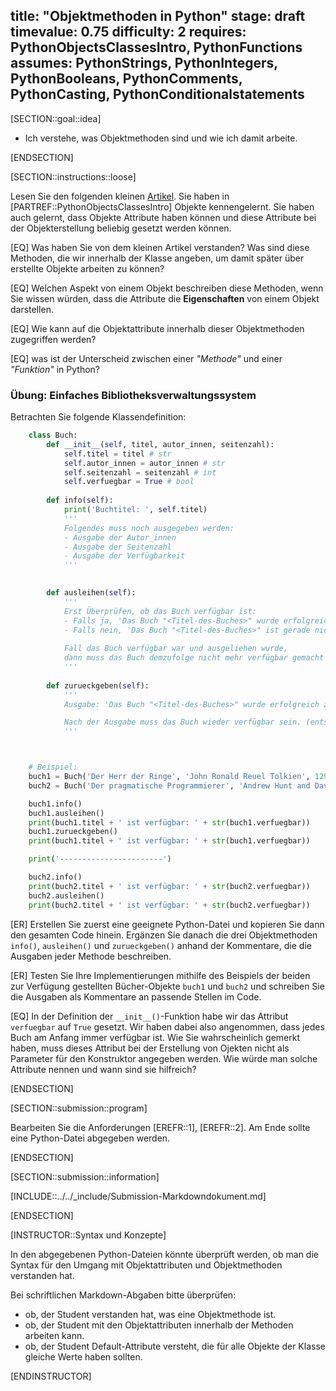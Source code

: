 title: "Objektmethoden in Python"
stage: draft
timevalue: 0.75
difficulty: 2
requires: PythonObjectsClassesIntro, PythonFunctions
assumes: PythonStrings, PythonIntegers, PythonBooleans, PythonComments, PythonCasting, PythonConditionalstatements
---

[SECTION::goal::idea]

- Ich verstehe, was Objektmethoden sind und wie ich damit arbeite.

[ENDSECTION]

[SECTION::instructions::loose]

Lesen Sie den folgenden kleinen [Artikel](https://www.w3schools.com/python/gloss_python_object_methods.asp). Sie haben in [PARTREF::PythonObjectsClassesIntro] Objekte kennengelernt. Sie haben auch gelernt, dass Objekte Attribute haben können und diese Attribute bei der Objekterstellung beliebig gesetzt werden können. 

[EQ] Was haben Sie von dem kleinen Artikel verstanden? Was sind diese Methoden, die wir innerhalb der Klasse angeben, um damit später über erstellte Objekte arbeiten zu können? 

[EQ] Welchen Aspekt von einem Objekt beschreiben diese Methoden, wenn Sie wissen würden, dass die Attribute die **Eigenschaften** von einem Objekt darstellen. 

[EQ] Wie kann auf die Objektattribute innerhalb dieser Objektmethoden zugegriffen werden?

[EQ] was ist der Unterscheid zwischen einer *"Methode"* und einer *"Funktion"* in Python?


### Übung: Einfaches Bibliotheksverwaltungssystem

Betrachten Sie folgende Klassendefinition:

```python
    class Buch:
        def __init__(self, titel, autor_innen, seitenzahl):
            self.titel = titel # str
            self.autor_innen = autor_innen # str
            self.seitenzahl = seitenzahl # int
            self.verfuegbar = True # bool
        
        def info(self):
            print('Buchtitel: ', self.titel)
            '''
            Folgendes muss noch ausgegeben werden:
            - Ausgabe der Autor_innen
            - Ausgabe der Seitenzahl
            - Ausgabe der Verfügbarkeit
            '''
            

        def ausleihen(self):
            '''
            Erst Überprüfen, ob das Buch verfügbar ist:
            - Falls ja, 'Das Buch "<Titel-des-Buches>" wurde erfolgreich ausgeliehen!' ausgeben.
            - Falls nein, 'Das Buch "<Titel-des-Buches>" ist gerade nicht verfügbar' ausgeben.
            
            Fall das Buch verfügbar war und ausgeliehen wurde,
            dann muss das Buch demzufolge nicht mehr verfügbar gemacht werden. (entsprechendes Attribut aktualisieren)
            '''
        
        def zurueckgeben(self):
            '''
            Ausgabe: 'Das Buch "<Titel-des-Buches>" wurde erfolgreich zurückgegeben!'

            Nach der Ausgabe muss das Buch wieder verfügbar sein. (entsprechendes Attribut aktualisieren)
            '''



    # Beispiel:
    buch1 = Buch('Der Herr der Ringe', 'John Ronald Reuel Tolkien', 1296)
    buch2 = Buch('Der pragmatische Programmierer', 'Andrew Hunt and David Thomas', 321)

    buch1.info()
    buch1.ausleihen()
    print(buch1.titel + ' ist verfügbar: ' + str(buch1.verfuegbar))
    buch1.zurueckgeben()
    print(buch1.titel + ' ist verfügbar: ' + str(buch1.verfuegbar))

    print('-----------------------')

    buch2.info()
    print(buch2.titel + ' ist verfügbar: ' + str(buch2.verfuegbar))
    buch2.ausleihen()
    print(buch2.titel + ' ist verfügbar: ' + str(buch2.verfuegbar))
```

[ER] Erstellen Sie zuerst eine geeignete Python-Datei und kopieren Sie dann den gesamten Code hinein. Ergänzen Sie danach die drei Objektmethoden `info()`, `ausleihen()` und `zurueckgeben()` anhand der Kommentare, die die Ausgaben jeder Methode beschreiben.

[ER] Testen Sie Ihre Implementierungen mithilfe des Beispiels der beiden zur Verfügung gestellten Bücher-Objekte `buch1` und `buch2` und schreiben Sie die Ausgaben als Kommentare an passende Stellen im Code.

[EQ] In der Definition der `__init__()`-Funktion habe wir das Attribut `verfuegbar` auf `True` gesetzt. Wir haben dabei also angenommen, dass jedes Buch am Anfang immer verfügbar ist. Wie Sie wahrscheinlich gemerkt haben, muss dieses Attribut bei der Erstellung von Ojekten nicht als Parameter für den Konstruktor angegeben werden. Wie würde man solche Attribute nennen und wann sind sie hilfreich?

[ENDSECTION]

[SECTION::submission::program]

Bearbeiten Sie die Anforderungen [EREFR::1], [EREFR::2]. Am Ende sollte eine Python-Datei abgegeben werden.

[ENDSECTION]

[SECTION::submission::information]

[INCLUDE::../../_include/Submission-Markdowndokument.md]

[ENDSECTION]


[INSTRUCTOR::Syntax und Konzepte]

In den abgegebenen Python-Dateien könnte überprüft werden, ob man die Syntax für den Umgang mit Objektattributen und Objektmethoden verstanden hat.

Bei schriftlichen Markdown-Abgaben bitte überprüfen:  
- ob, der Student verstanden hat, was eine Objektmethode ist.  
- ob, der Student mit den Objektattributen innerhalb der Methoden arbeiten kann.  
- ob, der Student Default-Attribute versteht, die für alle Objekte der Klasse gleiche Werte haben sollten.  

[ENDINSTRUCTOR]